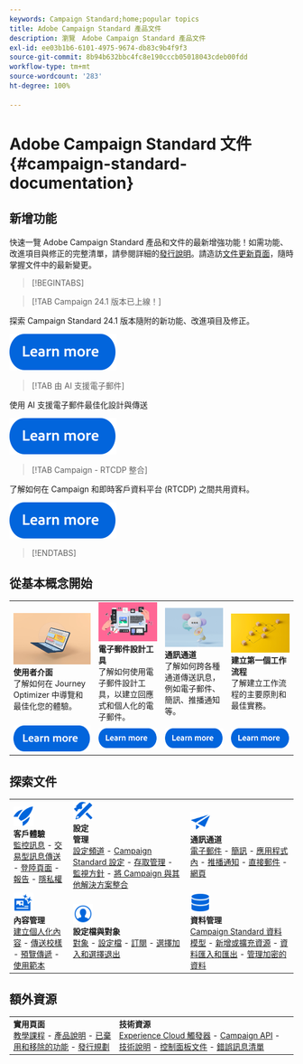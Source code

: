 ```yaml
---
keywords: Campaign Standard;home;popular topics
title: Adobe Campaign Standard 產品文件
description: 瀏覽　Adobe Campaign Standard 產品文件
exl-id: ee03b1b6-6101-4975-9674-db83c9b4f9f3
source-git-commit: 8b94b632bbc4fc8e190cccb05018043cdeb00fdd
workflow-type: tm+mt
source-wordcount: '283'
ht-degree: 100%

---
```


# Adobe Campaign Standard 文件 {#campaign-standard-documentation}

## 新增功能

快速一覽 Adobe Campaign Standard 產品和文件的最新增強功能！如需功能、改進項目與修正的完整清單，請參閱詳細的[發行說明](rn/using/release-notes.md)。請造訪[文件更新頁面](rn/using/documentation-updates.md)，隨時掌握文件中的最新變更。

>[!BEGINTABS]

>[!TAB Campaign 24.1 版本已上線！]

探索 Campaign Standard 24.1 版本隨附的新功能、改進項目及修正。

[![影像](assets/do-not-localize/learn-more-button.svg)](rn/using/release-notes.md)

>[!TAB 由 AI 支援電子郵件]

使用 AI 支援電子郵件最佳化設計與傳送

[![影像](assets/do-not-localize/learn-more-button.svg)](sending/using/predictive.md)

>[!TAB Campaign - RTCDP 整合]

了解如何在 Campaign 和即時客戶資料平台 (RTCDP) 之間共用資料。

[![影像](assets/do-not-localize/learn-more-button.svg)](integrating/using/get-started-sources-destinations.md)

>[!ENDTABS]

## 從基本概念開始

<table style="table-layout:fixed">
  <tr style="border: 0;">
    <td>
    <a href="start/using/about-the-interface.md"><img src="assets/do-not-localize/start-interface.jpeg"></a>
    <div><strong>使用者介面</strong><br/>了解如何在 Journey Optimizer 中導覽和最佳化您的體驗。</div>
    </td>
    <td>
    <a href="designing/using/designing-content-in-adobe-campaign.md"><img src="assets/do-not-localize/start-designer.png"></a>
    <div><strong>電子郵件設計工具</strong><br/>了解如何使用電子郵件設計工具，以建立回應式和個人化的電子郵件。</div>
    </td>
    <td>
    <a href="channels/using/get-started-communication-channels.md"><img src="assets/do-not-localize/start-deliveries.jpeg"></a>
    <div><strong>通訊通道</strong><br/>了解如何跨各種通道傳送訊息，例如電子郵件、簡訊、推播通知等。
    </td>
    <td>
    <a href="automating/using/building-a-workflow.md"><img src="assets/do-not-localize/start-workflows.jpeg"></a>
    <div><strong>建立第一個工作流程</strong><br/>了解建立工作流程的主要原則和最佳實務。</div>
    </td>
  </tr>
  <tr style="border: 0;">
    <td align="center"><a href="start/using/about-the-interface.md"><img src="assets/do-not-localize/learn-more-button.svg"></a></td>
    <td align="center"><a href="designing/using/designing-content-in-adobe-campaign.md"><img src="assets/do-not-localize/learn-more-button.svg"></a></td>
    <td align="center"><a href="channels/using/get-started-communication-channels.md"><img src="assets/do-not-localize/learn-more-button.svg"></a></td>
    <td align="center"><a href="automating/using/building-a-workflow.md"><img src="assets/do-not-localize/learn-more-button.svg"></a></td>
    </tr>
</table>

## 探索文件

<table style="table-layout:auto">
  <tr style="border: 0;">
    <td>
      <img src="assets/do-not-localize/icon-quick-start.svg" width="35px"><br/>
      <strong>客戶體驗</strong><br/><a href="sending/using/track-and-monitor.md">監控訊息</a> - <a href="channels/using/getting-started-with-transactional-msg.md">交易型訊息傳送</a> - <a href="channels/using/getting-started-with-landing-pages.md">登陸頁面</a> - <a href="reporting/using/about-dynamic-reports.md">報告</a> - <a href="start/using/privacy-management.md">隱私權</a>
    </td>
    <td>
      <img src="assets/do-not-localize/icon-configure.svg" width="35px"><br/>
      <strong>設定<br/>管理</strong><br/><a href="administration/using/about-channel-configuration.md">設定頻道</a> - <a href="administration/using/about-campaign-standard-settings.md">Campaign Standard 設定</a>  - <a href="administration/using/about-access-management.md">存取管理</a> - <a href="administration/using/monitoring-guidelines.md">監視方針</a> - <a href="integrating/using/get-started-campaign-integrations.md">將 Campaign 與其他解決方案整合</a>
    </td>
    <td>
      <img src="assets/do-not-localize/icon-campaign.svg" width="35px"><br/>
      <strong>通訊通道</strong><br/><a href="channels/using/about-emails.md">電子郵件</a> - <a href="channels/using/about-sms-messages.md">簡訊</a> - <a href="channels/using/about-in-app-messaging.md">應用程式內</a> - <a href="channels/using/about-push-notifications.md">推播通知</a> - <a href="channels/using/about-direct-mail.md">直接郵件</a> - <a href="channels/using/about-direct-mail.md">網頁</a>
    </td>
  </tr>
  <tr style="border: 0;">
    <td>
      <img src="assets/do-not-localize/icon-content.svg" width="35px"><br/>
      <strong>內容管理</strong><br/><a href="sending/using/design-and-personalize.md">建立個人化內容</a> - <a href="sending/using/sending-proofs.md">傳送校樣</a> - <a href="sending/using/previewing-messages.md">預覽傳遞</a> - <a href="sending/using/use-templates.md">使用範本</a>
    </td>
    <td>
      <img src="assets/do-not-localize/icon_profile-audience.svg" width="35px"><br/>
      <strong>設定檔與對象</strong><br/><a href="audiences/using/about-audiences.md">對象</a> - <a href="audiences/using/about-profiles.md">設定檔</a> - <a href="audiences/using/about-subscriptions.md">訂閱</a> - <a href="audiences/using/about-opt-in-and-opt-out-in-campaign.md">選擇加入和選擇退出</a>
    </td>
    <td>
      <img src="assets/do-not-localize/icon-data.svg" width="35px"><br/>
      <strong>資料管理</strong><br/><a href="developing/using/data-model-concepts.md">Campaign Standard 資料模型</a> - <a href="developing/using/key-steps-to-add-a-resource.md">新增或擴充資源</a> - <a href="automating/using/about-data-import-and-export.md">資料匯入和匯出</a> - <a href="automating/using/managing-encrypted-data.md">管理加密的資料</a>
    </td>
  </tr>
</table>

## 額外資源

<table style="table-layout:fixed"><tr style="border: 0;">
<td><strong>實用頁面</strong><br/>
<a href="https://experienceleague.adobe.com/docs/campaign-standard-learn/tutorials/overview.html?lang=zh-Hant" target="_blank">教學課程</a> - <a href="https://helpx.adobe.com/tw/legal/product-descriptions/campaign-standard.html" target="_blank">產品說明</a> - <a href="rn/using/deprecated-features.md">已棄用和移除的功能</a> - <a href="rn/using/release-planning.md">發行規劃</a>
</td>
<td><strong>技術資源</strong><br/>
<a href="integrating/using/about-adobe-experience-cloud-triggers.md">Experience Cloud 觸發器</a> - <a href="api/using/get-started-apis.md">Campaign API</a> - <a href="https://helpx.adobe.com/tw/campaign/kb/acs-article-list.html" target="blank">技術說明</a> - <a href="https://experienceleague.adobe.com/docs/control-panel/using/control-panel-home.html?lang=zh-Hant" target="_blank">控制面板文件</a> - <a href="https://experienceleague.adobe.com/developer/campaign-errors/error_codes.html?lang=zh-Hant">錯誤訊息清單</a>
</td>
</tr></table>